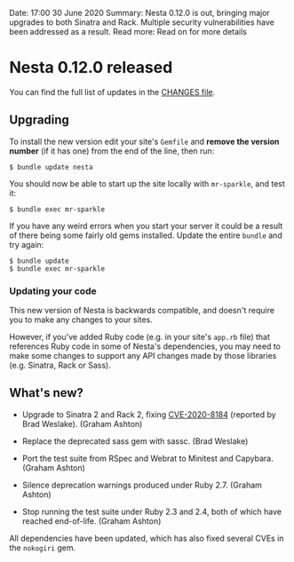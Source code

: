 Date: 17:00 30 June 2020
Summary: Nesta 0.12.0 is out, bringing major upgrades to both Sinatra and Rack. Multiple security vulnerabilities have been addressed as a result.
Read more: Read on for more details

# Nesta 0.12.0 released

You can find the full list of updates in the [CHANGES file][].

## Upgrading

To install the new version edit your site's `Gemfile` and **remove the version number** (if it has one) from the end of the line, then run:

    $ bundle update nesta

You should now be able to start up the site locally with `mr-sparkle`, and test it:

    $ bundle exec mr-sparkle

If you have any weird errors when you start your server it could be a result of there being some fairly old gems installed. Update the entire `bundle` and try again:

    $ bundle update
    $ bundle exec mr-sparkle

### Updating your code

This new version of Nesta is backwards compatible, and doesn't require you to make any changes to your sites.

However, if you've added Ruby code (e.g. in your site's `app.rb` file) that references Ruby code in some of Nesta's dependencies, you may need to make some changes to support any API changes made by those libraries (e.g. Sinatra, Rack or Sass).

## What's new?

- Upgrade to Sinatra 2 and Rack 2, fixing [CVE-2020-8184] (reported by Brad Weslake). (Graham Ashton)

- Replace the deprecated sass gem with sassc. (Brad Weslake)

- Port the test suite from RSpec and Webrat to Minitest and Capybara. (Graham Ashton)

- Silence deprecation warnings produced under Ruby 2.7. (Graham Ashton)

- Stop running the test suite under Ruby 2.3 and 2.4, both of which have reached end-of-life. (Graham Ashton)

All dependencies have been updated, which has also fixed several CVEs in the `nokogiri` gem.

[CHANGES file]: https://github.com/gma/nesta/blob/v0.12.0/CHANGES
[CVE-2020-8184]: https://github.com/advisories/GHSA-j6w9-fv6q-3q52
